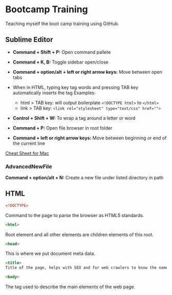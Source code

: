 # Bootcamp Training
Teaching myself the boot camp training using GitHub.

## Sublime Editor
+ **Command + Shift + P:** Open command pallete

+ **Command + K, B:** Toggle sidebar open/close

+ **Command + option/alt + left or right arrow keys:** Move between open tabs

+ When in HTML, typing key tag words and pressing TAB key automatically inserts the tag
Examples:

  * html > TAB key: will output boilerplate ```<!DOCTYPE html>``` to ```</html>```
  * link > TAB key: ```<link rel="stylesheet" type="text/css" href="">```

+ **Control + Shift + W:** To wrap a tag around a letter or word

+ **Command + P:** Open file browser in root folder

+ **Command + left or right arrow keys:** Move between beginning or end of the current line

[Cheat Sheet for Mac](http://docs.sublimetext.info/en/latest/reference/keyboard_shortcuts_osx.html)

### AdvancedNewFile
**Command + option/alt + N:** Create a new file under listed directory in path

## HTML
```html
<!DOCTYPE>
```
Command to the page to parse the browser as HTML5 standards.
```html
<html>
```
Root element and all other elements are children elements of this root.
```html
<head>
```
This is where we put document meta data.
```html
<title>
Title of the page, helps with SEO and for web crawlers to know the name of the page.
```
```html
<body>
```
The tag used to describe the main elements of the web page.

